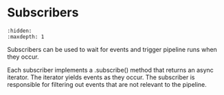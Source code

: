 # Subscribers
```{toctree} 
:hidden:
:maxdepth: 1
```

Subscribers can be used to wait for events and trigger pipeline runs when they occur.

Each subscriber implements a .subscribe() method that returns an async iterator. 
The iterator yields events as they occur. 
The subscriber is responsible for filtering out events that are not relevant to the pipeline.

